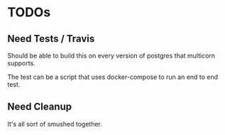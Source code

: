 TODOs
=====

Need Tests / Travis
-------------------

Should be able to build this on every version of postgres that multicorn supports.

The test can be a script that uses docker-compose to run an end to end test.

Need Cleanup
------------

It's all sort of smushed together.
